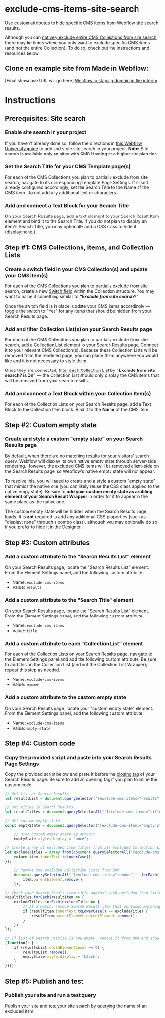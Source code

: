# exclude-cms-items-site-search
Use custom attributes to hide specific CMS items from Webflow site search results.

Although you can [natively exclude entire CMS Collections from site search](https://university.webflow.com/lesson/site-search#excluding-collection-pages), there may be times where you only want to exclude specific CMS items (and not the entire Collection). To do so, check out the instructions and resources below.

## Clone an example site from Made in Webflow:
[Final showcase URL will go here]
[Webflow.io staging domain in the interim](https://exclude-cms-items-from-site-search.webflow.io/)

# Instructions
## Prerequisites: Site search
### Enable site search in your project
If you haven't already done so, follow the directions in [this Webflow University guide](https://university.webflow.com/lesson/site-search) to add and style site search in your project. **Note:** Site search is available only on sites with CMS Hosting or a higher site plan tier.
### Set the Search Title for your CMS Template page(s)
For each of the CMS Collections you plan to partially exclude from site search, navigate to its corresponding Template Page Settings. If it isn't already configured accordingly, set the Search Title to the Name of the CMS item. Do not add any additional text or characters.

### Add and connect a Text Block for your Search Title
On your Search Results page, add a text element to your Search Result Item element and bind it to the Search Title. If you do not plan to display an item's Search Title, you may optionally add a CSS class to hide it (display:none;).

## Step #1: CMS Collections, items, and Collection Lists
### Create a switch field in your CMS Collection(s) and update your CMS item(s)
For each of the CMS Collections you plan to partially exclude from site search, create a new [Switch field](https://university.webflow.com/lesson/switch-field) within the Collection structure. You may want to name it something similar to ***"Exclude from site search?"***

Once the switch field is in place, update your CMS items accordingly — toggle the switch to "Yes" for any items that should be hidden from your Search Results page.
### Add and filter Collection List(s) on your Search Results page
For each of the CMS Collections you plan to partially exclude from site search, [add a Collection List element](https://university.webflow.com/lesson/collection-list#how-to-add-a-collection-list) to your Search Results page. Connect it to your relevant CMS Collection(s). Because these Collection Lists will be removed from the rendered page, you can place them anywhere you would like and it is not necessary to style them.

Once they are connected, [filter each Collection List](https://university.webflow.com/lesson/filter-collection-lists) by **"Exclude from site search? is On"** — the Collection List should only display the CMS items that will be removed from your search results.
### Add and connect a Text Block within your Collection Item(s)
For each of the Collection Lists on your Search Results page, add a Text Block to the Collection Item block. Bind it to the **Name** of the CMS item.

## Step #2: Custom empty state
### Create and style a custom "empty state" on your Search Results page
By default, when there are no matching results for your visitors' search query, Webflow will display its own native empty state through server-side rendering. However, the excluded CMS items will be removed client-side on the Search Results page, so Webflow's native empty state will not appear.

To resolve this, you will need to create and a style a custom "empty state" that mimics the native one (you can likely reuse the CSS class applied to the native empy state). Be sure to **add your custom empty state as a sibling element of your Search Result Wrapper** in order for it to appear in the same place as the native one.

The custom empty state will be hidden when the Search Results page loads. It is **not** required to add any additional CSS properties (such as "display: none" through a combo class), although you may optionally do so if you prefer to hide it in the Designer.

## Step #3: Custom attributes
### Add a custom attribute to the "Search Results List" element
On your Search Results page, locate the "Search Results List" element. From the Element Settings panel, add the following custom attribute:
- Name: `exclude-cms-items`
- Value: `results`

### Add a custom attribute to the "Search Title" element
On your Search Results page, locate the "Search Results List" element. From the Element Settings panel, add the following custom attribute:
- Name: `exclude-cms-items`
- Value: `title`

### Add a custom attribute to each "Collection List" element
For each of the Collection Lists on your Search Results page, navigate to the Element Settings panel and add the following custom attribute. Be sure to add this on the Collection List (and not the Collection List Wrapper); repeat this step as needed.
- Name: `exclude-cms-items`
- Value: `remove`

### Add a custom attribute to the custom empty state
On your Search Results page, locate your "custom empty state" element. From the Element Settings panel, add the following custom attribute:
- Name: `exclude-cms-items`
- Value: `empty-state`

## Step #4: Custom code
### Copy the provided script and paste into your Search Results Page Settings
Copy the provided script below and paste it before the [closing </body> tag](https://university.webflow.com/lesson/custom-code-in-the-head-and-body-tags-wf#before-the-%3C/body%3E-tag) of your Search Results page. Be sure to add an opening <script> and closing </script> tag if you plan to inline the custom code.

```javascript
// Get list of Search Results
let resultsList = document.querySelector('[exclude-cms-items="results"]');

// Get titles in Search Results
let resultTitles = document.querySelectorAll('[exclude-cms-items="title"]');

// Get custom empty state
const emptyState = document.querySelector('[exclude-cms-items="empty-state"]');

    // Hide custom empty state by default
    emptyState.style.display = "none";

// Create array of excluded item titles from all excluded Collection Lists
let excludeTitles = Array.from(document.querySelectorAll('[exclude-cms-items="remove"]')).map((item)=> {
    return item.innerText.toLowerCase();
});

    // Remove the excluded Collection Lists from DOM
    document.querySelectorAll('[exclude-cms-items="remove"]').forEach(item => {
        item.parentElement.remove();
    });

// Check each Search Result item title against each excluded item title
resultTitles.forEach(resultItem => {
    excludeTitles.forEach(excludeTitle => {
        // If a match, remove Search Result item that contains matching title
        if (resultItem.innerText.toLowerCase() == excludeTitle) {
            resultItem.parentElement.parentElement.remove();
        }
    })
});

// If list of Search Results is now empty, remove it from DOM and show custom empty state
(function() {
    if (resultsList.childElementCount == 0) {
        resultsList.remove();
        emptyState.style.display = "block";
    }
})();
```

## Step #5: Publish and test
### Publish your site and run a test query
Publish your site and test your site search by querying the name of an excluded item.

